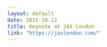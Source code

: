 ```yaml
---
layout: default
date: 2015-10-12
title: Keynote at JAX London
link: "https://jaxlondon.com/"
---
```

